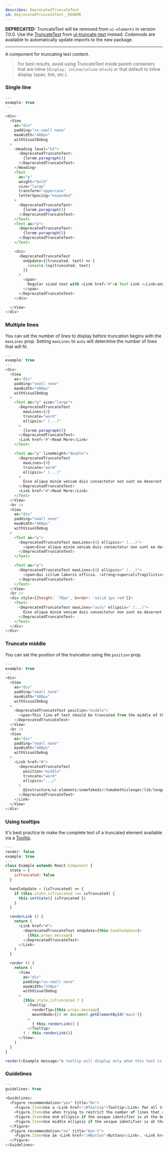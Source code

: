 ```yaml
---
describes: DeprecatedTruncateText
id: DeprecatedTruncateText__README
---
```


**DEPRECATED:** TruncateText will be removed from `ui-elements` in version 7.0.0. Use the [TruncateText](#TruncateText) from [ui-truncate-text](#ui-truncate-text) instead. Codemods are available to automatically update imports to the new package.
***

A component for truncating text content.

> For best results, avoid using TruncateText inside parent containers that are inline (`display: inline/inline-block`) or that default to inline display (span, link, etc.).

### Single line

```javascript
---
example: true
---

<div>
  <View
    as="div"
    padding="xx-small none"
    maxWidth="480px"
    withVisualDebug
  >
    <Heading level="h1">
      <DeprecatedTruncateText>
        {lorem.paragraph()}
      </DeprecatedTruncateText>
    </Heading>
    <Text
      as="p"
      weight="bold"
      size="large"
      transform="uppercase"
      letterSpacing="expanded"
    >
      <DeprecatedTruncateText>
        {lorem.paragraph()}
      </DeprecatedTruncateText>
    </Text>
    <Text as="p">
      <DeprecatedTruncateText>
        {lorem.paragraph()}
      </DeprecatedTruncateText>
    </Text>

    <div>
      <DeprecatedTruncateText
        onUpdate={(truncated, text) => {
          console.log(truncated, text)
        }}
      >
        <span>
          Regular sized text with <Link href="#">A Text Link </Link>and <Text weight="bold">some bold text.</Text>
        </span>
      </DeprecatedTruncateText>
    </div>

  </View>
</div>
```

### Multiple lines

You can set the number of lines to display before truncation begins with the `maxLines` prop. Setting `maxLines` to `auto` will determine the number of lines that will fit.

```javascript
---
example: true
---
<div>
  <View
    as="div"
    padding="small none"
    maxWidth="480px"
    withVisualDebug
  >
    <Text as="p" size="large">
      <DeprecatedTruncateText
        maxLines={2}
        truncate="word"
        ellipsis=" (...)"
      >
        {lorem.paragraph()}
      </DeprecatedTruncateText>
      <Link href="#">Read More</Link>
    </Text>

    <Text as="p" lineHeight="double">
      <DeprecatedTruncateText
        maxLines={4}
        truncate="word"
        ellipsis=" (...)"
      >
        Esse aliqua minim veniam duis consectetur non sunt ea deserunt qui cillum laboris officia. Minim nulla commodo dolore reprehenderit commodo occaecat veniam ad consectetur mollit consectetur partur consectetur eiusmod dolor incididunt incididunt.
      </DeprecatedTruncateText>
      <Link href="#">Read More</Link>
    </Text>
  </View>
  <br />
  <View
    as="div"
    padding="small none"
    maxWidth="480px"
    withVisualDebug
  >
    <Text as="p">
      <DeprecatedTruncateText maxLines={4} ellipsis=" (...)">
        <span>Esse aliqua minim veniam duis consectetur non sunt ea deserunt qui cillum laboris officia. <Link href="#">http://instructure.github.io/instructure-ui/#ui-elements</Link> occaecat veniam ad consectetur mollit consectetur partur consectetur eiusmod dolor incididunt incididunt.</span>
      </DeprecatedTruncateText>
    </Text>

    <Text as="p">
      <DeprecatedTruncateText maxLines={4} ellipsis=" (...)">
        <span>Qui cillum laboris officia. <strong>supercalifragilisticexpialidocious</strong> occaecat veniam ad consectetur mollit consectetur partur consectetur eiusmod dolor incididunt incididunt. Esse aliqua minim veniam duis consectetur non sunt ea deserunt.</span>
      </DeprecatedTruncateText>
    </Text>
  </View>
  <br />
  <div style={{height: '78px', border: 'solid 1px red'}}>
    <Text>
      <DeprecatedTruncateText maxLines="auto" ellipsis=" (...)">
        Esse aliqua minim veniam duis consectetur non sunt ea deserunt qui cillum laboris officia. Minim nulla commodo dolore reprehenderit commodo occaecat veniam ad consectetur mollit consectetur partur consectetur eiusmod dolor incididunt incididunt.
      </DeprecatedTruncateText>
    </Text>
  </div>
</div>

```

### Truncate middle

You can set the position of the truncation using the `position` prop.

```javascript
---
example: true
---
<div>
  <View
    as="div"
    padding="small none"
    maxWidth="480px"
    withVisualDebug
  >
    <DeprecatedTruncateText position="middle">
      <span>This line of text should be truncated from the middle of the string <strong>instead of the end.</strong></span>
    </DeprecatedTruncateText>
  </View>
  <br />
  <View
    as="div"
    padding="small none"
    maxWidth="480px"
    withVisualDebug
  >
    <Link href="#">
      <DeprecatedTruncateText
        position="middle"
        truncate="word"
        ellipsis=".../"
      >
        @instructure/ui-elements/somefakedir/tomakethislonger/lib/longer/TruncateText
      </DeprecatedTruncateText>
    </Link>
  </View>
</div>
```

### Using tooltips

It's best practice to make the complete text of a truncated element available via a [Tooltip](#Tooltip).

```js
---
render: false
example: true
---
class Example extends React.Component {
  state = {
    isTruncated: false
  }

  handleUpdate = (isTruncated) => {
    if (this.state.isTruncated !== isTruncated) {
      this.setState({ isTruncated })
    }
  }

  renderLink () {
    return (
      <Link href="#">
        <DeprecatedTruncateText onUpdate={this.handleUpdate}>
          {this.props.message}
        </DeprecatedTruncateText>
      </Link>
    )
  }

  render () {
    return (
      <View
        as="div"
        padding="xx-small none"
        maxWidth="230px"
        withVisualDebug
      >
        {this.state.isTruncated ? (
          <Tooltip
            renderTip={this.props.message}
            mountNode={() => document.getElementById('main')}
          >
            { this.renderLink() }
          </Tooltip>
        ) : this.renderLink()}
      </View>
    )
  }
}

render(<Example message="A tooltip will display only when this text is truncated" />)
```

### Guidelines

```js
---
guidelines: true
---
<Guidelines>
  <Figure recommendation="yes" title="Do">
    <Figure.Item>Use a <Link href="/#Tooltip">Tooltip</Link> for all truncated items</Figure.Item>
    <Figure.Item>Use when trying to restrict the number of lines that are visible</Figure.Item>
    <Figure.Item>Use end ellipsis if the unique identifier is at the beginning of the string</Figure.Item>
    <Figure.Item>Use middle ellipsis if the unique identifier is at the end of the string</Figure.Item>
  </Figure>
  <Figure recommendation="no" title="Don't">
    <Figure.Item>Use in <Link href="/#Button">Buttons</Link>, <Link href="/#Navigation">Nav Items</Link>, <Link href="/#TabList">TabLists</Link></Figure.Item>
  </Figure>
</Guidelines>
```

